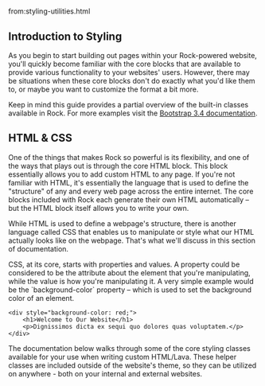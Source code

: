 # 
from:styling-utilities.html

Introduction to Styling
-----------------------

As you begin to start building out pages within your Rock-powered website, you'll quickly become familiar with the core blocks that are available to provide various functionality to your websites' users. However, there may be situations when these core blocks don't do exactly what you'd like them to, or maybe you want to customize the format a bit more.

Keep in mind this guide provides a partial overview of the built-in classes available in Rock. For more examples visit the [Bootstrap 3.4 documentation](https://getbootstrap.com/docs/3.4/).

HTML & CSS
----------

One of the things that makes Rock so powerful is its flexibility, and one of the ways that plays out is through the core HTML block. This block essentially allows you to add custom HTML to any page. If you're not familiar with HTML, it's essentially the language that is used to define the "structure" of any and every web page across the entire internet. The core blocks included with Rock each generate their own HTML automatically – but the HTML block itself allows you to write your own.

While HTML is used to define a webpage's structure, there is another language called CSS that enables us to manipulate or style what our HTML actually looks like on the webpage. That's what we'll discuss in this section of documentation.

CSS, at its core, starts with properties and values. A property could be considered to be the attribute about the element that you're manipulating, while the value is how you're manipulating it. A very simple example would be the \`background-color\` property – which is used to set the background color of an element.

```
<div style="background-color: red;">
    <h1>Welcome to Our Website</h1>
    <p>Dignissimos dicta ex sequi quo dolores quas voluptatem.</p>
</div>
```

The documentation below walks through some of the core styling classes available for your use when writing custom HTML/Lava. These helper classes are included outside of the website's theme, so they can be utilized on anywhere - both on your internal and external websites.